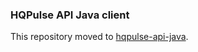 ### HQPulse API Java client


This repository moved to [hqpulse-api-java](https://github.com/synnefx/hqpulse-api-java).
